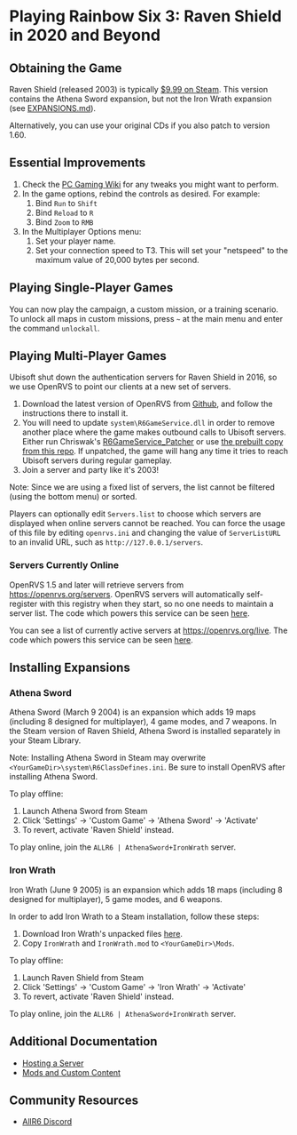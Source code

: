 # Playing Rainbow Six 3: Raven Shield in 2020 and Beyond

## Obtaining the Game

Raven Shield (released 2003) is typically [$9.99 on Steam](https://store.steampowered.com/app/19830/Tom_Clancys_Rainbow_Six_3_Gold/).
This version contains the Athena Sword expansion, but not the Iron Wrath expansion (see [EXPANSIONS.md](EXPANSIONS.md)).

Alternatively, you can use your original CDs if you also patch to version 1.60.

## Essential Improvements

1. Check the [PC Gaming Wiki](https://www.pcgamingwiki.com/wiki/Tom_Clancy%27s_Rainbow_Six_3:_Raven_Shield) for any tweaks you might want to perform.
2. In the game options, rebind the controls as desired. For example:
   1. Bind `Run` to `Shift`
   2. Bind `Reload` to `R`
   3. Bind `Zoom` to `RMB`
3. In the Multiplayer Options menu:
   1. Set your player name.
   2. Set your connection speed to T3. This will set your "netspeed" to the maximum value of 20,000 bytes per second.

## Playing Single-Player Games

You can now play the campaign, a custom mission, or a training scenario.
To unlock all maps in custom missions, press `~` at the main menu and enter the command `unlockall`.

## Playing Multi-Player Games

Ubisoft shut down the authentication servers for Raven Shield in 2016, so we use OpenRVS to point our clients at a new set of servers.

1. Download the latest version of OpenRVS from [Github](https://github.com/OpenRVS-devs/OpenRVS/releases), and follow the instructions there to install it.
2. You will need to update `system\R6GameService.dll` in order to remove another place where the game makes outbound calls to Ubisoft servers. Either run Chriswak's [R6GameService_Patcher](https://github.com/eth0up/R6GameServicePatcher) or use [the prebuilt copy from this repo](R6GameService.dll). If unpatched, the game will hang any time it tries to reach Ubisoft servers during regular gameplay.
3. Join a server and party like it's 2003!

Note: Since we are using a fixed list of servers, the list cannot be filtered (using the bottom menu) or sorted.

Players can optionally edit `Servers.list` to choose which servers are displayed when online servers cannot be reached.
You can force the usage of this file by editing `openrvs.ini` and changing the value of `ServerListURL` to an invalid URL, such as `http://127.0.0.1/servers`.

### Servers Currently Online

OpenRVS 1.5 and later will retrieve servers from https://openrvs.org/servers.
OpenRVS servers will automatically self-register with this registry when they start, so no one needs to maintain a server list.
The code which powers this service can be seen [here](https://github.com/willroberts/openrvs-registry).

You can see a list of currently active servers at https://openrvs.org/live.
The code which powers this service can be seen [here](https://github.com/willroberts/openrvs-stats).

## Installing Expansions

### Athena Sword

Athena Sword (March 9 2004) is an expansion which adds 19 maps (including 8 designed for multiplayer), 4 game modes, and 7 weapons.
In the Steam version of Raven Shield, Athena Sword is installed separately in your Steam Library.

Note: Installing Athena Sword in Steam may overwrite `<YourGameDir>\system\R6ClassDefines.ini`.
Be sure to install OpenRVS after installing Athena Sword.

To play offline:
1. Launch Athena Sword from Steam
1. Click 'Settings' -> 'Custom Game' -> 'Athena Sword' -> 'Activate'
1. To revert, activate 'Raven Shield' instead.

To play online, join the `ALLR6 | AthenaSword+IronWrath` server.

### Iron Wrath

Iron Wrath (June 9 2005) is an expansion which adds 18 maps (including 8 designed for multiplayer), 5 game modes, and 6 weapons.

In order to add Iron Wrath to a Steam installation, follow these steps:
1. Download Iron Wrath's unpacked files [here](https://www.moddb.com/games/tom-clancys-rainbow-six-3-raven-shield/downloads/rainbow-six-3-iron-wrath-manual-installation).
2. Copy `IronWrath` and `IronWrath.mod` to `<YourGameDir>\Mods`.

To play offline:
1. Launch Raven Shield from Steam
1. Click 'Settings' -> 'Custom Game' -> 'Iron Wrath' -> 'Activate'
1. To revert, activate 'Raven Shield' instead.

To play online, join the `ALLR6 | AthenaSword+IronWrath` server.

## Additional Documentation

- [Hosting a Server](SERVERS.md)
- [Mods and Custom Content](MODS.md)

## Community Resources

- [AllR6 Discord](https://discord.com/invite/QnXXqcK)
